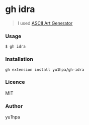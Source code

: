 # gh idra
> I used [ASCII Art Generator](https://en.rakko.tools/tools/68/)

### Usage
```
$ gh idra
```

### Installation
```
gh extension install yu1hpa/gh-idra
```

### Licence
MIT

### Author
yu1hpa

